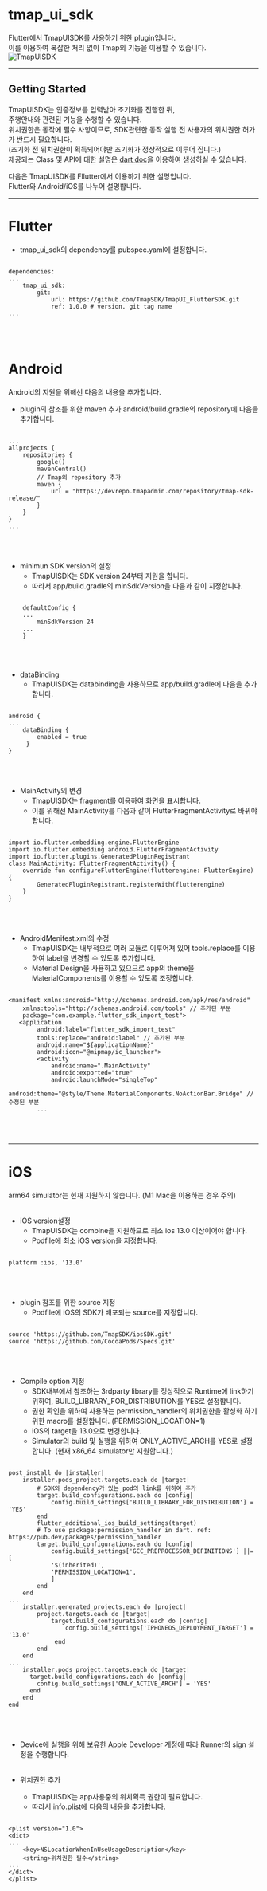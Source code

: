 # tmap_ui_sdk
Flutter에서 TmapUISDK를 사용하기 위한 plugin입니다.   
이를 이용하여 복잡한 처리 없이 Tmap의 기능을 이용할 수 있습니다.   
![TmapUISDK](./img/TmapUISDK.png)
<hr/>

## Getting Started
TmapUISDK는 인증정보를 입력받아 초기화를 진행한 뒤,   
주행안내와 관련된 기능을 수행할 수 있습니다.   
위치권한은 동작에 필수 사항이므로, SDK관련한 동작 실행 전 사용자의 위치권한 허가가 반드시 필요합니다.   
(초기화 전 위치권한이 획득되어야만 초기화가 정상적으로 이루어 집니다.)   
제공되는 Class 및 API에 대한 설명은 [dart doc](https://dart.dev/tools/dart-doc)을 이용하여 생성하실 수 있습니다.

다음은 TmapUISDK를 Fllutter에서 이용하기 위한 설명입니다.   
Flutter와 Android/iOS를 나누어 설명합니다.   

<hr/>

# Flutter
*  tmap_ui_sdk의 dependency를 pubspec.yaml에 설정합니다.
<pre><code>
dependencies:
...
	tmap_ui_sdk:
		git:
			url: https://github.com/TmapSDK/TmapUI_FlutterSDK.git
			ref: 1.0.0 # version. git tag name
...
</code></pre>
<br></br>

# Android
Android의 지원을 위해선 다음의 내용을 추가합니다.

*  plugin의 참조를 위한 maven 추가
android/build.gradle의 repository에 다음을 추가합니다.
<pre><code>
...
allprojects {
    repositories {
        google()
        mavenCentral()
        // Tmap의 repository 추가
        maven {
            url = "https://devrepo.tmapadmin.com/repository/tmap-sdk-release/"
        }
    }
}
...
</code></pre>
<br></br>

* minimun SDK version의 설정
	* TmapUISDK는 SDK version 24부터 지원을 합니다.
	* 따라서 app/build.gradle의 minSdkVersion을 다음과 같이 지정합니다.
<pre><code>
    defaultConfig {
	...
        minSdkVersion 24
	...
    }
</code></pre>
<br></br>

* dataBinding
	* TmapUISDK는 databinding을 사용하므로 app/build.gradle에 다음을 추가합니다.
<pre><code>
android {
...
	dataBinding {
		enabled = true
	 }
}
</code></pre>
<br></br>

* MainActivity의 변경
	* TmapUISDK는 fragment를 이용하여 화면을 표시합니다.
	* 이를 위해선 MainActivity를 다음과 같이 FlutterFragmentActivity로 바꿔야 합니다.
<pre><code>
import io.flutter.embedding.engine.FlutterEngine
import io.flutter.embedding.android.FlutterFragmentActivity
import io.flutter.plugins.GeneratedPluginRegistrant
class MainActivity: FlutterFragmentActivity() {
	override fun configureFlutterEngine(flutterengine: FlutterEngine) {
		GeneratedPluginRegistrant.registerWith(flutterengine)
	}
}
</code></pre>
<br></br>

* AndroidMenifest.xml의 수정
	* TmapUISDK는 내부적으로 여러 모듈로 이루어져 있어 tools.replace를 이용하여 label을 변경할 수 있도록 추가합니다.
	* Material Design을 사용하고 있으므로 app의 theme을 MaterialComponents를 이용할 수 있도록 조정합니다.
<pre><code>
&lt;manifest xmlns:android="http://schemas.android.com/apk/res/android"
    xmlns:tools="http://schemas.android.com/tools" // 추가된 부분
    package="com.example.flutter_sdk_import_test">
   &lt;application
        android:label="flutter_sdk_import_test"
        tools:replace="android:label" // 추가된 부분
        android:name="${applicationName}"
        android:icon="@mipmap/ic_launcher">
        &lt;activity 
            android:name=".MainActivity"
            android:exported="true"
            android:launchMode="singleTop"
            android:theme="@style/Theme.MaterialComponents.NoActionBar.Bridge" // 수정된 부분
        ...
</code></pre>
<br></br>
<hr/>

# iOS
arm64 simulator는 현재 지원하지 않습니다. (M1 Mac을 이용하는 경우 주의)
<br></br>
* iOS version설정
	* TmapUISDK는 combine을 지원하므로 최소 ios 13.0 이상이어야 합니다.
	* Podfile에 최소 iOS version을 지정합니다.
<pre><code>
platform :ios, '13.0'
</code></pre>
<br></br>

* plugin 참조를 위한 source 지정
	* Podfile에 iOS의 SDK가 배포되는 source를 지정합니다.
<pre><code>
source 'https://github.com/TmapSDK/iosSDK.git'
source 'https://github.com/CocoaPods/Specs.git'
</code></pre>
<br></br>

* Compile option 지정
	* SDK내부에서 참조하는 3rdparty library를 정상적으로 Runtime에 link하기 위하여, BUILD_LIBRARY_FOR_DISTRIBUTION를 YES로 설정합니다.
    * 권한 확인을 위하여 사용하는 permission_handler의 위치권한을 활성화 하기 위한 macro를 설정합니다. (PERMISSION_LOCATION=1)
    * iOS의 target을 13.0으로 변경합니다.
    * Simulator의 build 및 실행을 위하여 ONLY_ACTIVE_ARCH를 YES로 설정합니다. (현재 x86_64 simulator만 지원합니다.)
<pre><code>
post_install do |installer|
	installer.pods_project.targets.each do |target|
		# SDK와 dependency가 있는 pod의 link를 위하여 추가
		target.build_configurations.each do |config|
			config.build_settings['BUILD_LIBRARY_FOR_DISTRIBUTION'] = 'YES'
		end
		flutter_additional_ios_build_settings(target)
		# To use package:permission_handler in dart. ref: https://pub.dev/packages/permission_handler
		target.build_configurations.each do |config|
			config.build_settings['GCC_PREPROCESSOR_DEFINITIONS'] ||= [
			'$(inherited)',
			'PERMISSION_LOCATION=1', 
			]
		end
	end
...
	installer.generated_projects.each do |project|
		project.targets.each do |target|
			target.build_configurations.each do |config|
				config.build_settings['IPHONEOS_DEPLOYMENT_TARGET'] = '13.0'
			 end
		end
	end
...
    installer.pods_project.targets.each do |target|
      target.build_configurations.each do |config|
        config.build_settings['ONLY_ACTIVE_ARCH'] = 'YES'
      end
    end
end
</code></pre>
<br></br>

* Device에 실행을 위해 보유한 Apple Developer 계정에 따라 Runner의 sign 설정을 수행합니다. 
<br></br>

* 위치권한 추가
	* TmapUISDK는 app사용중의 위치획득 권한이 필요합니다.
	* 따라서 info.plist에 다음의 내용을 추가합니다.
<pre><code>
&lt;plist version="1.0">
&lt;dict>
...
	&lt;key>NSLocationWhenInUseUsageDescription&lt;/key>
	&lt;string>위치권한 필수&lt;/string>
...
&lt;/dict>
&lt;/plist>
</code></pre>